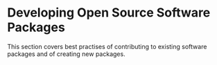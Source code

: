 # Developing Open Source Software Packages

This section covers best practises of contributing to existing software packages 
and of creating new packages.

